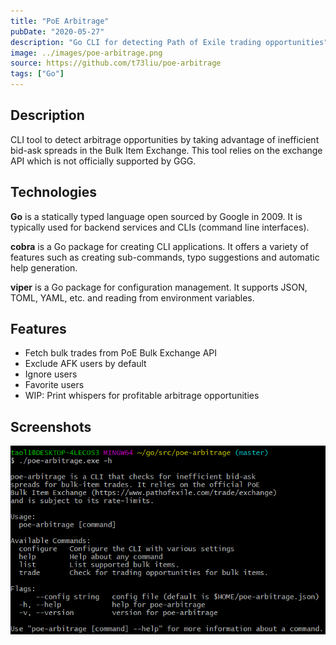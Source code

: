 ```yaml
---
title: "PoE Arbitrage"
pubDate: "2020-05-27"
description: "Go CLI for detecting Path of Exile trading opportunities"
image: ../images/poe-arbitrage.png
source: https://github.com/t73liu/poe-arbitrage
tags: ["Go"]
---
```


## Description

CLI tool to detect arbitrage opportunities by taking advantage of inefficient
bid-ask spreads in the Bulk Item Exchange. This tool relies on the exchange API
which is not officially supported by GGG.

## Technologies

**Go** is a statically typed language open sourced by Google in 2009. It is typically
used for backend services and CLIs (command line interfaces).

**cobra** is a Go package for creating CLI applications. It offers a variety of
features such as creating sub-commands, typo suggestions and automatic help generation.

**viper** is a Go package for configuration management. It supports JSON, TOML,
YAML, etc. and reading from environment variables.

## Features

- Fetch bulk trades from PoE Bulk Exchange API
- Exclude AFK users by default
- Ignore users
- Favorite users
- WIP: Print whispers for profitable arbitrage opportunities

## Screenshots

![PoE Arbitrage](../images/poe-arbitrage.png)
